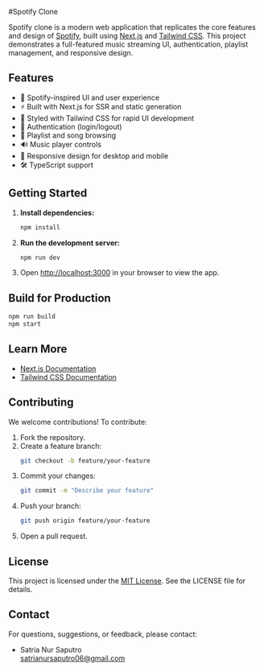 #Spotify Clone

Spotify clone is a modern web application that replicates the core features and design of [Spotify](https://spotify.com), built using [Next.js](https://nextjs.org/) and [Tailwind CSS](https://tailwindcss.com/). This project demonstrates a full-featured music streaming UI, authentication, playlist management, and responsive design.

## Features

- 🎵 Spotify-inspired UI and user experience
- ⚡️ Built with Next.js for SSR and static generation
- 🎨 Styled with Tailwind CSS for rapid UI development
- 🔐 Authentication (login/logout)
- 📂 Playlist and song browsing
- 🔊 Music player controls
- 📱 Responsive design for desktop and mobile
- 🛠️ TypeScript support

## Getting Started

1. **Install dependencies:**
   ```bash
   npm install
   ```

2. **Run the development server:**
   ```bash
   npm run dev
   ```

3. Open [http://localhost:3000](http://localhost:3000) in your browser to view the app.

## Build for Production

```bash
npm run build
npm start
```

## Learn More

- [Next.js Documentation](https://nextjs.org/docs)
- [Tailwind CSS Documentation](https://tailwindcss.com/docs)

## Contributing

We welcome contributions! To contribute:

1. Fork the repository.
2. Create a feature branch:
   ```bash
   git checkout -b feature/your-feature
   ```
3. Commit your changes:
   ```bash
   git commit -m "Describe your feature"
   ```
4. Push your branch:
   ```bash
   git push origin feature/your-feature
   ```
5. Open a pull request.

## License

This project is licensed under the [MIT License](https://opensource.org/license/mit). See the LICENSE file for details.

## Contact

For questions, suggestions, or feedback, please contact:

- Satria Nur Saputro  
  [satrianursaputro06@gmail.com](mailto:satrianursaputro06@gmail.com)
